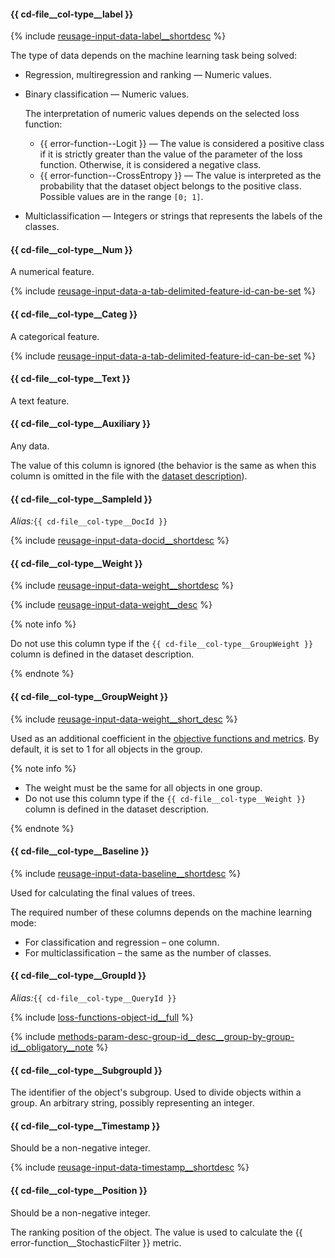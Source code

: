 #### {{ cd-file__col-type__label }}

{% include [reusage-input-data-label__shortdesc](label__shortdesc.md) %}

The type of data depends on the machine learning task being solved:
- Regression, multiregression and ranking — Numeric values.
- Binary classification — Numeric values.

    The interpretation of numeric values depends on the selected loss function:

    - {{ error-function--Logit }} — The value is considered a positive class if it is strictly greater than the value of the parameter of the loss function. Otherwise, it is considered a negative class.
    - {{ error-function--CrossEntropy }} — The value is interpreted as the probability that the dataset object belongs to the positive class. Possible values are in the range `[0; 1]`.

- Multiclassification — Integers or strings that represents the labels of the classes.

#### {{ cd-file__col-type__Num }}

A numerical feature.

{% include [reusage-input-data-a-tab-delimited-feature-id-can-be-set](a-tab-delimited-feature-id-can-be-set.md) %}

#### {{ cd-file__col-type__Categ }}

A categorical feature.

{% include [reusage-input-data-a-tab-delimited-feature-id-can-be-set](a-tab-delimited-feature-id-can-be-set.md) %}

#### {{ cd-file__col-type__Text }}

A text feature.

#### {{ cd-file__col-type__Auxiliary }}

Any data.

The value of this column is ignored (the behavior is the same as when this column is omitted in the file with the [dataset description](../../../concepts/input-data_values-file.md)).


#### {{ cd-file__col-type__SampleId }}

_Alias:_`{{ cd-file__col-type__DocId }}`

{% include [reusage-input-data-docid__shortdesc](docid__shortdesc.md) %}


#### {{ cd-file__col-type__Weight }}

{% include [reusage-input-data-weight__shortdesc](weight__shortdesc.md) %}

{% include [reusage-input-data-weight__desc](weight__desc.md) %}

{% note info %}

Do not use this column type if the `{{ cd-file__col-type__GroupWeight }}` column is defined in the dataset description.

{% endnote %}

#### {{ cd-file__col-type__GroupWeight }}

{% include [reusage-input-data-weight__short_desc](weight__short_desc.md) %}

Used as an additional coefficient in the [objective functions and metrics](../../../concepts/loss-functions.md). By default, it is set to 1 for all objects in the group.

{% note info %}

- The weight must be the same for all objects in one group.
- Do not use this column type if the `{{ cd-file__col-type__Weight }}` column is defined in the dataset description.

{% endnote %}

#### {{ cd-file__col-type__Baseline }}

{% include [reusage-input-data-baseline__shortdesc](baseline__shortdesc.md) %}

Used for calculating the final values of trees.

The required number of these columns depends on the machine learning mode:
- For classification and regression – one column.
- For multiclassification – the same as the number of classes.


#### {{ cd-file__col-type__GroupId }}

_Alias:_`{{ cd-file__col-type__QueryId }}`

{% include [loss-functions-object-id__full](../reusage-common-phrases/object-id__full.md) %}

{% include [methods-param-desc-group-id__desc__group-by-group-id__obligatory__note](../reusage/group-id__desc__group-by-group-id__obligatory__note.md) %}


#### {{ cd-file__col-type__SubgroupId }}

The identifier of the object's subgroup. Used to divide objects within a group. An arbitrary string, possibly representing an integer.


#### {{ cd-file__col-type__Timestamp }}

Should be a non-negative integer.

{% include [reusage-input-data-timestamp__shortdesc](timestamp__shortdesc.md) %}


#### {{ cd-file__col-type__Position }}

Should be a non-negative integer.

The ranking position of the object. The value is used to calculate the {{ error-function__StochasticFilter }} metric.
